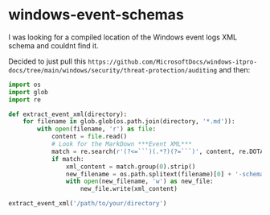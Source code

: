 # windows-event-schemas

I was looking for a compiled location of the Windows event logs XML schema and couldnt find it.

Decided to just pull this `https://github.com/MicrosoftDocs/windows-itpro-docs/tree/main/windows/security/threat-protection/auditing`
and then:
```python
import os
import glob
import re

def extract_event_xml(directory):
    for filename in glob.glob(os.path.join(directory, '*.md')):
        with open(filename, 'r') as file:
            content = file.read()
            # Look for the MarkDown ***Event XML*** 
            match = re.search(r'(?<=```)(.*?)(?=```)', content, re.DOTALL)
            if match:
                xml_content = match.group(0).strip()
                new_filename = os.path.splitext(filename)[0] + '-schema.xml'
                with open(new_filename, 'w') as new_file:
                    new_file.write(xml_content)

extract_event_xml('/path/to/your/directory')
```
